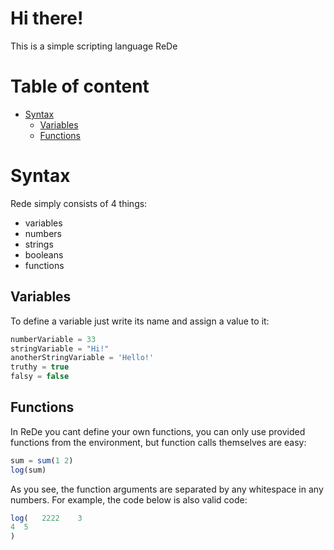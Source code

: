 # Hi there!
This is a simple scripting language ReDe

# Table of content
 - [Syntax](#syntax)
     - [Variables](#variables)
     - [Functions](#functions)


# Syntax
Rede simply consists of 4 things:
 - variables
 - numbers
 - strings
 - booleans
 - functions

## Variables
To define a variable just write its name and assign a value to it:
```ts
numberVariable = 33
stringVariable = "Hi!"
anotherStringVariable = 'Hello!'
truthy = true
falsy = false
```

## Functions
In ReDe you cant define your own functions, you can only use provided functions from the environment, but function calls themselves are easy:
```ts
sum = sum(1 2)
log(sum)
```
As you see, the function arguments are separated by any whitespace in any numbers. For example, the code below is also valid code:
```ts
log(   2222    3     
4  5
)
```